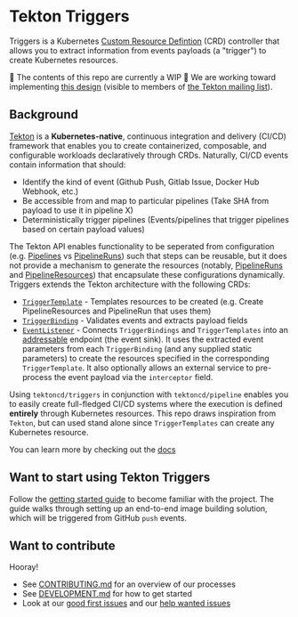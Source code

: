 # Tekton Triggers
Triggers is a Kubernetes [Custom Resource Defintion](https://kubernetes.io/docs/concepts/extend-kubernetes/api-extension/custom-resources/) (CRD) controller that allows you to extract information from events payloads (a "trigger") to create Kubernetes resources. 

🚨 The contents of this repo are currently a WIP 🚨 We are working toward implementing
[this design](https://docs.google.com/document/d/1fngeNn3kGD4P_FTZjAnfERcEajS7zQhSEUaN7BYIlTw/edit#heading=h.iyqzt1brkg3o)
(visible to members of [the Tekton mailing list](https://github.com/tektoncd/community/blob/master/contact.md#mailing-list)).

## Background
[Tekton](https://github.com/tektoncd/pipeline) is a **Kubernetes-native**, continuous integration and delivery (CI/CD) framework that enables you to create containerized, composable, and configurable workloads declaratively through CRDs.
Naturally, CI/CD events contain information that should:
- Identify the kind of event (Github Push, Gitlab Issue, Docker Hub Webhook, etc.)
- Be accessible from and map to particular pipelines (Take SHA from payload to use it in pipeline X)
- Deterministically trigger pipelines (Events/pipelines that trigger pipelines based on certain payload values)

The Tekton API enables functionality to be seperated from configuration (e.g. [Pipelines](https://github.com/tektoncd/pipeline/blob/master/docs/pipelines.md) vs [PipelineRuns](https://github.com/tektoncd/pipeline/blob/master/docs/pipelineruns.md)) such that steps can be reusable, but it does not provide a mechanism to generate the resources (notably, [PipelineRuns](https://github.com/tektoncd/pipeline/blob/master/docs/pipelineruns.md) and [PipelineResources](https://github.com/tektoncd/pipeline/blob/master/docs/resources.md#pipelineresources)) that encapsulate these configurations dynamically. Triggers extends the Tekton architecture with the following CRDs:
- [`TriggerTemplate`](docs/triggertemplates.md) - Templates resources to be created (e.g. Create PipelineResources and PipelineRun that uses them)
- [`TriggerBinding`](docs/triggerbindings.md) - Validates events and extracts payload fields
- [`EventListener`](docs/eventlisteners.md) - Connects `TriggerBindings` and `TriggerTemplates` into an [addressable](https://github.com/knative/eventing/blob/master/docs/spec/interfaces.md) endpoint (the event sink). It uses the extracted event parameters from each `TriggerBinding` (and any supplied static parameters) to create the resources specified in the corresponding `TriggerTemplate`. It also optionally allows an external service to pre-process the event payload via the `interceptor` field.


Using `tektoncd/triggers` in conjunction with `tektoncd/pipeline` enables you to easily create full-fledged CI/CD systems where the execution is defined **entirely** through Kubernetes resources.
This repo draws inspiration from `Tekton`, but can used stand alone since `TriggerTemplates` can create any Kubernetes resource.

You can learn more by checking out the [docs](docs/README.md)

## Want to start using Tekton Triggers

Follow the [getting started guide](./docs/getting-started/README.md) to become familiar with the project. The guide walks through setting up an end-to-end image building solution, which will be triggered from GitHub `push` events.

## Want to contribute

Hooray!

- See [CONTRIBUTING.md](CONTRIBUTING.md) for an overview of our processes
- See [DEVELOPMENT.md](DEVELOPMENT.md) for how to get started
- Look at our
  [good first issues](https://github.com/tektoncd/triggers/issues?q=is%3Aissue+is%3Aopen+label%3A%22good+first+issue%22)
  and our
  [help wanted issues](https://github.com/tektoncd/triggers/issues?q=is%3Aissue+is%3Aopen+label%3A%22help+wanted%22)
